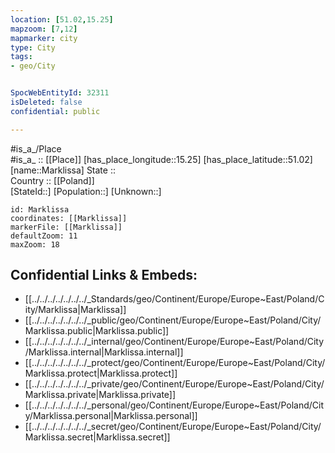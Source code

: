 ```yaml
---
location: [51.02,15.25] 
mapzoom: [7,12] 
mapmarker: city 
type: City
tags:
- geo/City


SpocWebEntityId: 32311
isDeleted: false
confidential: public

---
```

#is_a_/Place  
#is_a_ :: [[Place]] 
[has_place_longitude::15.25] 
[has_place_latitude::51.02] 
[name::Marklissa] 
State ::  
Country :: [[Poland]]  
[StateId::] 
[Population::] 
[Unknown::] 


```leaflet
id: Marklissa
coordinates: [[Marklissa]] 
markerFile: [[Marklissa]] 
defaultZoom: 11 
maxZoom: 18
```


## Confidential Links & Embeds: 
- [[../../../../../../../_Standards/geo/Continent/Europe/Europe~East/Poland/City/Marklissa|Marklissa]] 
- [[../../../../../../../_public/geo/Continent/Europe/Europe~East/Poland/City/Marklissa.public|Marklissa.public]] 
- [[../../../../../../../_internal/geo/Continent/Europe/Europe~East/Poland/City/Marklissa.internal|Marklissa.internal]] 
- [[../../../../../../../_protect/geo/Continent/Europe/Europe~East/Poland/City/Marklissa.protect|Marklissa.protect]] 
- [[../../../../../../../_private/geo/Continent/Europe/Europe~East/Poland/City/Marklissa.private|Marklissa.private]] 
- [[../../../../../../../_personal/geo/Continent/Europe/Europe~East/Poland/City/Marklissa.personal|Marklissa.personal]] 
- [[../../../../../../../_secret/geo/Continent/Europe/Europe~East/Poland/City/Marklissa.secret|Marklissa.secret]] 
